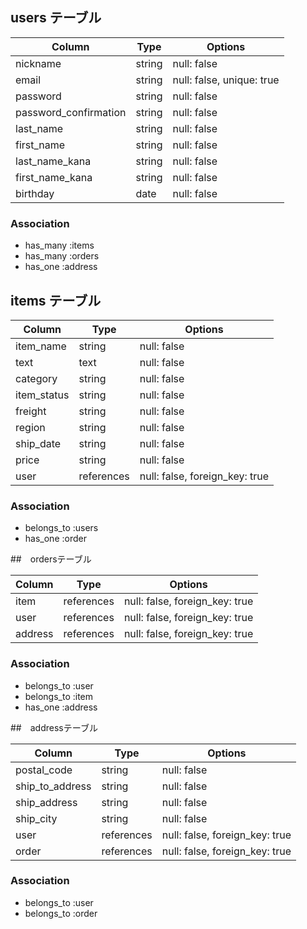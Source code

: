 ## users テーブル

| Column                  | Type   | Options                   |
| ----------------------- | ------ | ------------------------- |
| nickname                | string | null: false               |
| email                   | string | null: false, unique: true |
| password                | string | null: false               |
| password_confirmation   | string | null: false               |
| last_name               | string | null: false               |
| first_name              | string | null: false               |
| last_name_kana          | string | null: false               |
| first_name_kana         | string | null: false               |
| birthday                | date   | null: false               |

### Association

- has_many :items
- has_many :orders
- has_one :address


## items テーブル

| Column             | Type       | Options                        |
| ------------------ | ---------- | ------------------------------ |
| item_name          | string     | null: false                    |
| text               | text       | null: false                    |
| category           | string     | null: false                    |
| item_status        | string     | null: false                    |
| freight            | string     | null: false                    |
| region             | string     | null: false                    |
| ship_date          | string     | null: false                    |
| price              | string     | null: false                    |
| user               | references | null: false, foreign_key: true |

### Association

- belongs_to :users
- has_one :order

##　ordersテーブル

| Column             | Type       | Options                        |
| ------------------ | ---------- | ------------------------------ |
| item               | references | null: false, foreign_key: true |
| user               | references | null: false, foreign_key: true |
| address            | references | null: false, foreign_key: true |

### Association

- belongs_to :user
- belongs_to :item
- has_one :address

##　addressテーブル

| Column             | Type       | Options                        |
| ------------------ | ---------- | ------------------------------ |
| postal_code        | string     | null: false                    |
| ship_to_address    | string     | null: false                    |
| ship_address       | string     | null: false                    |
| ship_city          | string     | null: false                    |
| user               | references | null: false, foreign_key: true |
| order              | references | null: false, foreign_key: true |

### Association

- belongs_to :user
- belongs_to :order